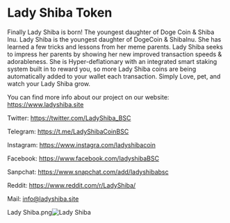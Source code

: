 # Lady Shiba Token

Finally Lady Shiba is born!
The youngest daughter of Doge Coin & Shiba Inu.
Lady Shiba is the youngest daughter of DogeCoin & ShibaInu. She has learned a few tricks and lessons from her meme parents. Lady Shiba seeks to impress her parents by showing her new improved transaction speeds & adorableness. She is Hyper-deflationary with an integrated smart staking system built in to reward you, so more Lady Shiba coins are being automatically added to your wallet each transaction. Simply Love, pet, and watch your Lady Shiba grow.

You can find more info about our project on our website: https://www.ladyshiba.site 

Twitter: https://twitter.com/LadyShiba_BSC

Telegram: https://t.me/LadyShibaCoinBSC

Instagram: https://www.instagra.com/ladyshibacoin

Facebook: https://www.facebook.com/ladyshibaBSC

Sanpchat: https://www.snapchat.com/add/ladyshibabsc

Reddit: https://www.reddit.com/r/LadyShiba/


Mail: info@ladyshiba.site

Lady Shiba.png![Lady Shiba](https://user-images.githubusercontent.com/36309857/125798377-7315e541-7b5f-4416-b4d7-e945b9a64d89.png)




